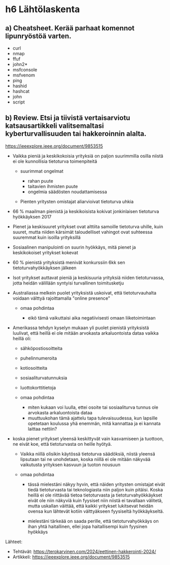 # h6 Lähtölaskenta

## a) Cheatsheet. Kerää parhaat komennot lipunryöstöä varten.

- curl
- nmap
- ffuf
- john2*
- msfconsole
- msfvenom
- ping
- hashid
- hashcat
- john
- script

## b) Review. Etsi ja tiivistä vertaisarviotu katsausartikkeli valitsemaltasi kyberturvallisuuden tai hakkeroinnin alalta.

https://ieeexplore.ieee.org/document/9853515

- Vaikka pieniä ja keskikokoisia yrityksiä on paljon suurimmilla osilla niistä ei ole kunnollisia tietoturva toimenpiteitä

    - suurimmat ongelmat

        - rahan puute
        - taitavien ihmisten puute
        - ongelmia säädösten noudattamisessa

    - Pienten yritysten omistajat aliarvioivat tietoturva uhkia

- 66 % maailman pienistä ja keskikoisista kokivat jonkinlaisen tietoturva hyökkäyksen 2017

- Pienet ja keskisuuret yritykset ovat alttiita samoille tietoturva uhille, kuin suuret, mutta niiden kärsimät taloudelliset vahingot ovat suhteessa suuremmat kuin isoilla yrityksillä

- Sosiaalinen manipulointi on suurin hyökkäys, mitä pienet ja keskikokoiset yritykset kokevat

- 60 % pienistä yrityksistä menivät konkurssiin 6kk sen tietoturvahyökkäyksen jälkeen

- Isot yritykset auttavat pieniä ja keskisuuria yrityksiä niiden tietoturvassa, jotta heidän välillään syntyisi turvallinen toimitusketju

- Australiassa melkein puolet yrityksistä uskoivat, että tietoturvauhalta voidaan välttyä rajoittamalla "online presence"

    - omaa pohdintaa

        - eikö tämä vaikuttaisi aika negatiivisesti omaan liiketoimintaan

- Amerikassa tehdyn kyselyn mukaan yli puolet pienistä yrityksistä luulivat, että heillä ei ole mitään arvokasta arkaluontoista dataa vaikka heillä oli:

    - sähköpostiosoitteita
    - puhelinnumeroita
    - kotiosoitteita
    - sosiaaliturvatunnuksia
    - luottokorttitietoja

    - omaa pohdintaa

        - miten kukaan voi luulla, ettei osoite tai sosiaaliturva tunnus ole arvokasta arkaluontoista dataa
        - muuttuukohan tämä ajattelu tapa tulevaisuudessa, kun lapsille opetetaan koulussa yhä enemmän, mitä kannattaa ja ei kannata laittaa nettiin?

- koska pienet yritykset yleensä keskittyvät vain kasvamiseen ja tuottoon, ne eivät koe, että tietoturvasta on heille hyötyä.

    - Vaikka niillä olisikin käytössä tietoturva säädöksiä, niistä yleensä lipsutaan tai ne unohdetaan, koska niillä ei ole mitään näkyvää vaikutusta yrityksen kasvuun ja tuoton nousuun

    - omaa pohdintaa

        - tässä mielestäni näkyy hyvin, että näiden yritysten omistajat eivät tiedä tietoturvasta tai teknologiasta niin paljon kuin pitäisi. Koska heillä ei ole riittävää tietoa tietoturvasta ja tietoturvahyökkäykset eivät ole niin näkyviä kuin fyysiset niin niistä ei tavallaan välitetä, mutta uskallan väittää, että kaikki yritykset lukitsevat heidän ovensa kun lähtevät kotiin välttyäkseen fyysiseltä hyökkäykseltä.

        - mielestäni tärkeää on saada perille, että tietoturvahyökkäys on ihan yhtä haitallinen, ellei jopa haitallisempi kuin fyysinen hyökkäys


Lähteet:

- Tehtävät: https://terokarvinen.com/2024/eettinen-hakkerointi-2024/
- Artikkeli: https://ieeexplore.ieee.org/document/9853515
